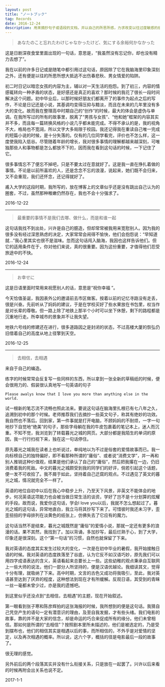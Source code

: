 ```yaml
---
layout: post
title: "ノートブック"
tag: Records
date: 2016-12-24
description: 用来摘抄句子或语段的文档，并以自己的所思所感，力求改变以往过度敏感的感情风格。一个句子的意义所在，应放在上下文中考虑为是，不过，倘若其遣词精密、语法构造巧妙、典故化用得体，单独提出来加以分析感悟莫不是其价值的体现。一个句子之所以能直击人心，重点在于它描述的正是我们欲展现而无以言语表达的事物，故而说，对语句的分析可以帮助自己体会作者细微情感的变化，自然，对自己语言组织能力的提升亦大有裨益。
---
```


>あなたのこと忘れたわけじゃなかったけど、気にする余裕何かなかった

这是日剧深夜食堂里面出现的一句话，意思是，“我虽然没有忘记你，却也没有精力去想了”。

我在以前的许多日记或是随笔中都引用过这句话，原因除了它在我脑海里印象深刻之外，还有便是以往的所思所想大抵逃不出伤春悲秋、男女情爱的陷阱。

初二时日记以暗恋女孩的内容为主，辅以对一天生活的抱怨。到了初三，内容的情感辄转向一种矛盾的状态，是好感还是真正的喜欢？那时候的我花了很长一段时间解决这个问题。初中毕业后，以那时候好朋友们都离开了的事件为起点之后的写作，不论是日记还是小说，其基调均变得压抑与黯淡，而且在未来的几年里没有多大的变化。故而我在整理高中时期自己的“创作”的时候，最大的体会是虚伪与单调。在我所写过的所有的故事里，脱离了“男孩与女孩”、“他和她”框架的内容其实并不多，而且每一篇转换风格的小说几乎都未能完成。不得不承认的是，我的视角不大，格局也不宽阔，所以文字大多局限于校园。我还记得我在重读自己唯一完成的短篇小说的时候，是十分失落的。仅有的几位同学看完，评价也不怎么样，这一度使我陷入低谷。尽管随着年龄的增长，我对很多事情的理解都越来越深刻，可唯独那些人和事物都是怎么都放不下的，因而我在看到这句话的时候，一下记住了它。

很多事情忘不了便忘不掉吧，只是不要太过在意就好了。这是我一直在挣扎着做的事情。不论是以前所喜欢的人，还是念念不忘的浪漫，说起来，她们既不会归来，又不会重现，我们还怀念，还记得就好了。

甫入大学的这段时期，我所写的，放在博客上的文章似乎还是没有跳出自己认为的圈套，不过，虽然那种稚嫩仍然存在，我也不会十分强求了。

2016-12-22

---

>最重要的事情不是我们去哪、做什么，而是和谁一起

这句话我找不到出处，兴许是自己的臆造，但却常常被我用来宽慰别人。因为我的很多没有经过深思熟虑的决定，大家常常会闹得不愉快，他们会抱怨说：“早知道就...”我心里其实也很不是滋味。忽而这句话闯入脑海，我因也这样告诉他们。但它的适用条件在于，你对他们来说，真的很重要。因为这份重要，才值得他们忍受旅途中的不快。

2016-12-24

---

>お幸せに

这是日语里面时常用来祝愿别人的话，意思是“祝你幸福 ”。

今天恰值圣诞，我因表外公的邀请前去市区做客。按着以前的记忆寻路没有走丢，很是兴奋。先前听从了妈妈的建议，于是在学校买好了些水果放在书包里，权当作是对长辈的尊敬。但一路上除了地铁上那半个小时可以坐下休憩，剩下的路程都是沉重地行走。所幸城市的景象并不让我失望。

地铁六号线的修建还在进行，很多道路因之是封闭的状态，不过高楼大厦的恢弘仍旧借着自己的高度从地上径擎到天空。

2016-12-25

---

>去相信，去相遇

来自于自己的编造。

练字的时候常常会反复写一些同样的东西，所以拿到一张全新的草稿纸的时候，便会很用力的、假装很认真地写一句英语的句子

	Please awalys know that I love you more than anything else in the world.

试一根新的笔芯流不流畅也照此法来。要说这句话在脑海里扎根已有七八年之久，追溯到初中的那个时候。老师推荐我们去摘抄一些英文句子，称其有绝妙的功效。我自然也不落后。回到家，第一件事就是打开电脑，不顾妈妈的不耐烦，一字一句地抄下自觉地“绝美”的句子，那些字母躺在我的牛皮包裹着的笔记本上，迷人而沉重。不知不觉，我浏览到了转载暮光之城的网页。大部分都是我陌生的单词的原因，我一行行扫视下来，独在这一句话停住。

原先暮光之城我在读者上也听说过，单纯地以为不过是俗套的爱情故事而已。我一向标榜自己的独特偏好，即不看那种所谓的“庸俗”、或者说“消费文学”，并一再和别人推销这种价值观，结果是他们承认了自己的“庸俗”，然后把我撂在一边，仍旧消费着我的死敌。中文的暮光之城颇受到我的同学们的好评，倘若引起这个话题，便一发不可收拾了。我不屑于如此，坚持着自己迂腐的观点。不过遇见了英文的暮光之城，情况就完全不一样了。

英语的地位自初中以后在我心中稳步上升，乃至天下风景，非英文不能体会的地步。何况英语这项能力也会被当做日常生活的谈资，学好了岂不是十分划算的炫耀的手段。故而说，我爱你这句话，学会I love you以后，我就不怎么想起过了。暮光之城的这句话，异常地直白，我立马将其抄写下来了。可惜彼时我还未习字，歪歪扭扭的字母排列在淡黄色的纸张上，仿佛失去了它应有的魔力。

这句话当然不是结束，暮光之城既然是“庸俗”的爱情小说，那就一定还有更多的浪漫的话。果不其然，我找到了。加以背诵，多加抄写，最后烂熟于心，到了大学，印象还是很深刻。这个“第一句话”的习惯，自然也就保留了下来。

我对英语的态度其实发生过较大的变化，一次是在初中毕业的暑假，我开始接触日语的时候。我对英语的态度跌落至了谷底，认为它反不如汉语巧妙，原先我们可以用四字成语表达的含义，英语看起来总要长上一些。这些幼稚的观点秉承自互联网上一些大师的说法，他们一部分人所坚持的，便是汉语优越论。我细读其文，觉得十分有理，就吸纳了下来。高中时期，文言的古色又成功将我吸引，至此，我对英语甚至达到了厌弃的程度，这种想法到现在才有所缓解。反观日语，其受到的青睐一丝一毫都未曾少过，亦是我的遗憾吧。

到这里似乎还没点到“去相信，去相遇”的主题，现在开始叙述。

第一眼看到张子寒和陈彦辉拍的这张海报的时候，我所想到的便是这句话。我猜自己凭空产生的语句一定有潜意识的理由，及至自我发掘，才有些头绪。我们电影的故事，靠的并不是大家的信念，却是命运的巧合来促成所有的缘分。他们未曾相信。那如何是所谓的“去相信”？按照剧本里所未描述的，他们是被选定的，乃是受到摆布也，他们的相信其实是相遇以后的事，而所相信的，不外乎是对爱情的坚定，以及再次相遇的概率。所以说，这六个字，概括的径是电影最后一段的故事了。

很无理的感觉。

另外前后的两个段落其实并没有什么衔接关系，只是放在一起罢了。兴许以后来看的时候再附会出关系也说不定。

2017-1-1

